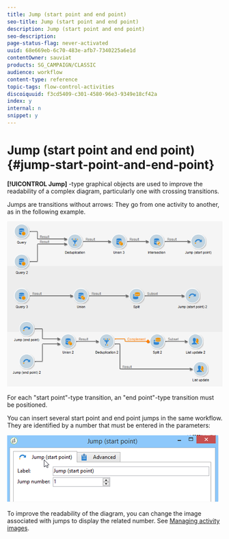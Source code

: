 ```yaml
---
title: Jump (start point and end point)
seo-title: Jump (start point and end point)
description: Jump (start point and end point)
seo-description: 
page-status-flag: never-activated
uuid: 68e669eb-6c70-483e-afb7-7340225a6e1d
contentOwner: sauviat
products: SG_CAMPAIGN/CLASSIC
audience: workflow
content-type: reference
topic-tags: flow-control-activities
discoiquuid: f3cd5409-c301-4580-96e3-9349e18cf42a
index: y
internal: n
snippet: y
---
```


# Jump (start point and end point){#jump-start-point-and-end-point}

 **[!UICONTROL Jump]** -type graphical objects are used to improve the readability of a complex diagram, particularly one with crossing transitions.

Jumps are transitions without arrows: They go from one activity to another, as in the following example.

![](assets/s_user_segmentation_jump_sample.png)

For each "start point"-type transition, an "end point"-type transition must be positioned.

You can insert several start point and end point jumps in the same workflow. They are identified by a number that must be entered in the parameters:

![](assets/s_user_segmentation_jump_in.png)

To improve the readability of the diagram, you can change the image associated with jumps to display the related number. See [Managing activity images](https://helpx.adobe.com/campaign/standard/workflow/using/managing-activity-images.html).
